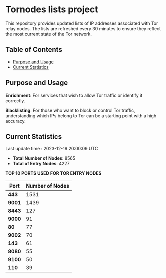 # Tornodes lists project

This repository provides updated lists of IP addresses associated with Tor relay nodes. The lists are refreshed every 30 minutes to ensure they reflect the most current state of the Tor network.

## Table of Contents

- [Purpose and Usage](#purpose-and-usage)
- [Current Statistics](#current-statistics)


## Purpose and Usage

**Enrichment**: For services that wish to allow Tor traffic or identify it correctly.

**Blacklisting**: For those who want to block or control Tor traffic, understanding which IPs belong to Tor can be a starting point with a high accuracy.

## Current Statistics

Last update time : 2023-12-19 20:00:09 UTC

- **Total Number of Nodes**: 8565
- **Total of Entry Nodes**: 4227

**TOP 10 PORTS USED FOR TOR ENTRY NODES**

| **Port** | **Number of Nodes** |
|------|-----------------|
| **443**   | 1531  |
| **9001**   | 1439  |
| **8443**   | 127  |
| **9000**   | 91  |
| **80**   | 77  |
| **9002**   | 70  |
| **143**   | 61  |
| **8080**   | 55  |
| **9100**   | 50  |
| **110**   | 39  |

